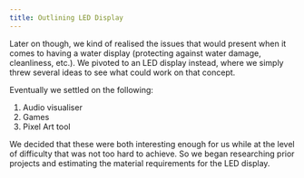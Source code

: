 ```yaml
---
title: Outlining LED Display
---
```


Later on though, we kind of realised the issues that would present when it comes to having a water display (protecting against water damage, cleanliness, etc.). We pivoted to an LED display instead, where we simply threw several ideas to see what could work on that concept.

Eventually we settled on the following:
1. Audio visualiser
2. Games
3. Pixel Art tool

We decided that these were both interesting enough for us while at the level of difficulty that was not too hard to achieve. So we began researching prior projects and estimating the material requirements for the LED display.